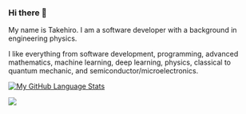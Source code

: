 ### Hi there 👋

My name is Takehiro. I am a software developer with a background in engineering physics.

I like everything from software development, programming, advanced mathematics, machine learning, deep learning, physics, classical to quantum mechanic, and semiconductor/microelectronics.

[![My GitHub Language Stats](https://github-readme-stats.vercel.app/api/top-langs/?username=takehiro-code&layout=compact&langs_count=10&theme=tokyonight)]()

![](https://github-profile-summary-cards.vercel.app/api/cards/profile-details?username=takehiro-code&theme=tokyonight)



<!--
**takehiro-code/takehiro-code** is a ✨ _special_ ✨ repository because its `README.md` (this file) appears on your GitHub profile.

Here are some ideas to get you started:

- 🔭 I’m currently working on ...
- 🌱 I’m currently learning ...
- 👯 I’m looking to collaborate on ...
- 🤔 I’m looking for help with ...
- 💬 Ask me about ...
- 📫 How to reach me: ...
- 😄 Pronouns: ...
- ⚡ Fun fact: ...
-->
